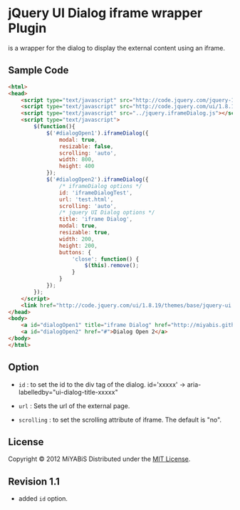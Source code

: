jQuery UI Dialog iframe wrapper Plugin
======================

is a wrapper for the dialog to display the external content using an iframe.

Sample Code
----------

``` html
<html>
<head>
	<script type="text/javascript" src="http://code.jquery.com/jquery-1.7.2.min.js"></script>
	<script type="text/javascript" src="http://code.jquery.com/ui/1.8.19/jquery-ui.min.js"></script>
	<script type="text/javascript" src="../jquery.iframeDialog.js"></script>
	<script type="text/javascript">
		$(function(){
			$('#dialogOpen1').iframeDialog({
				modal: true,
				resizable: false,
				scrolling: 'auto',
				width: 800,
				height: 400
			});
			$('#dialogOpen2').iframeDialog({
				/* iframeDialog options */
				id: 'iframeDialogTest',
				url: 'test.html',
				scrolling: 'auto',
				/* jquery UI Dialog options */
				title: 'iframe Dialog',
				modal: true,
				resizable: true,
				width: 200,
				height: 200,
				buttons: {
					'close': function() {
						$(this).remove();
					}
				}
			});
		});
	</script>
	<link href="http://code.jquery.com/ui/1.8.19/themes/base/jquery-ui.css" rel="stylesheet"/>
</head>
<body>
	<a id="dialogOpen1" title="iframe Dialog" href="http://miyabis.github.com/jquery.iframeDialog/">Dialog Open 1</a>
	<a id="dialogOpen2" href="#">Dialog Open 2</a>
</body>
</html>
```

Option
----------
+   `id` :
    to set the id to the div tag of the dialog.
    id='xxxxx' -> aria-labelledby="ui-dialog-title-xxxxx"

+   `url` :
    Sets the url of the external page.
    
+   `scrolling` :
    to set the scrolling attribute of iframe.
    The default is "no".

License
----------
Copyright &copy; 2012 MiYABiS
Distributed under the [MIT License][mit].
 
[MIT]: http://www.opensource.org/licenses/mit-license.php

Revision 1.1
----------
+   added `id` option.
